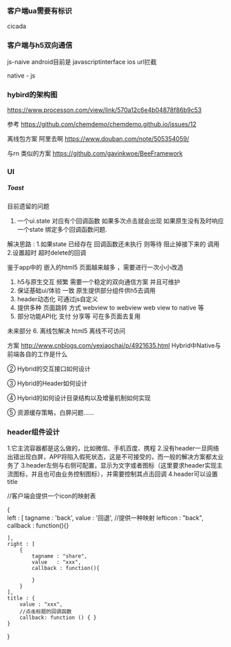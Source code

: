 ### 客户端ua需要有标识
cicada

### 客户端与h5双向通信

js-naive
android目前是 javascriptinterface
ios url拦截  

native - js

 

### hybird的架构图
https://www.processon.com/view/link/570a12c6e4b04878f86b9c53

参考
https://github.com/chemdemo/chemdemo.github.io/issues/12


离线包方案
阿里去啊
https://www.douban.com/note/505354059/


与rn 类似的方案
https://github.com/gavinkwoe/BeeFramework

### UI
##### Toast


目前遗留的问题
1. 一个ui.state  对应有个回调函数  如果多次点击就会出现  如果原生没有及时响应 一个state 绑定多个回调函数问题.

解决思路 : 1.如果state 已经存在 回调函数还未执行 则等待 阻止掉接下来的 调用
          2.设置超时 超时delete的回调
          
          
         
          
鉴于app中的 嵌入的html5 页面越来越多  ，需要进行一次小小改造

1. h5与原生交互 频繁 需要一个稳定的双向通信方案 并且可维护
2. 保证基础ui/体验 一致 原生提供部分组件供h5去调用
3. header动态化 可通过js自定义
4. 提供多种 页面跳转 方式   webview to webview  web view to native   等
5. 部分功能API化  支付 分享等 可在多页面去复用


未来部分
6.  离线包解决 html5 离线不可访问

方案
http://www.cnblogs.com/yexiaochai/p/4921635.html
Hybrid中Native与前端各自的工作是什么

② Hybrid的交互接口如何设计

③ Hybrid的Header如何设计

④ Hybrid的如何设计目录结构以及增量机制如何实现

⑤ 资源缓存策略，白屏问题......



### header组件设计
1.它主流容器都是这么做的，比如微信、手机百度、携程
2.没有header一旦网络出错出现白屏，APP将陷入假死状态，这是不可接受的，而一般的解决方案都太业务了
3.header左侧与右侧可配置，显示为文字或者图标（这里要求header实现主流图标，并且也可由业务控制图标），并需要控制其点击回调
4.header可以设置title

//客户端会提供一个icon的映射表

{   
    left : [
        tagname : 'back',
        value   : '回退',
        //提供一种映射
        lefticon : "back",
        callback : function(){}
             
    ],
    right : [
        {
            tagname : "share",
            value   : "xxx",
            callback : function(){
                
            }
        }
    ],
    title : {
        value : "xxx",
        //点击标题的回调函数
        callback: function () { }
    }
}

